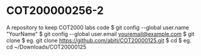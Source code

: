 # COT200000256-2
A repository to keep COT2000 labs code
$ git config --global user.name "YourName"
$ git config --global user.email youremail@example.com
$ git clone <repository-url>
$ eg. git clone https://github.com/abitj/COT20000125.git
$ cd <repository-name>
$ eg. cd ~/Downloads/COT20000125

